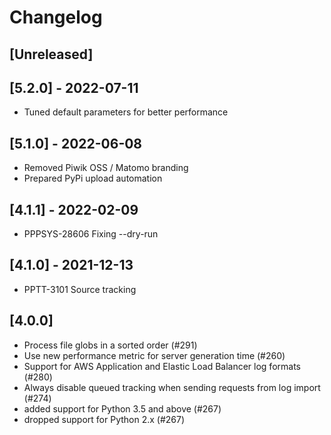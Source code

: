 # Changelog

## [Unreleased]


## [5.2.0] - 2022-07-11

- Tuned default parameters for better performance

## [5.1.0] - 2022-06-08

- Removed Piwik OSS / Matomo branding
- Prepared PyPi upload automation

## [4.1.1] - 2022-02-09

- PPPSYS-28606 Fixing --dry-run

## [4.1.0] - 2021-12-13

- PPTT-3101 Source tracking

## [4.0.0]

- Process file globs in a sorted order (#291)
- Use new performance metric for server generation time (#260)
- Support for AWS Application and Elastic Load Balancer log formats (#280)
- Always disable queued tracking when sending requests from log import (#274)
- added support for Python 3.5 and above (#267)
- dropped support for Python 2.x (#267)
